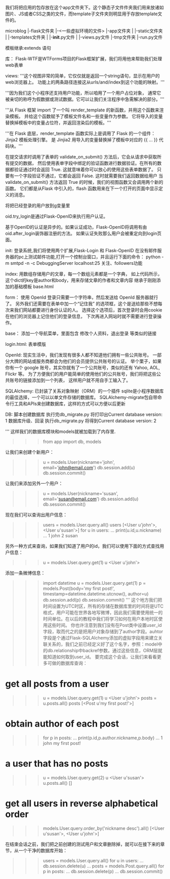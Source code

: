 我们将把应用的包存放在这个app文件夹下。这个静态子文件件夹我们用来放诸如图片、JS或者CSS之类的文件，而template子文件夹则明显用于存放template文件的。

microblog
    |-flask文件夹
    |-<一些虚拟环境的文件>
    |-app文件夹
    |  |-static文件夹
    |  |-templates文件夹
    |  |-__init__.py文件
    |  |-views.py文件
    |-tmp文件夹
    |-run.py文件



模板继承:extends 语句


库：
Flask-WTF是WTForms项目的Flask框架扩展，我们将用他来帮助我们处理web表单





views:
'''这个视图非常的简单，它仅仅就是返回一个string语句，显示在用户的web浏览器上。
功能上的两条路径连接这从urls/and/index到这个功能的映射。'''

'''因为我们这个小程序还支持用户功能，所以咱用了一个用户占位对象，
通常它被亲切的称呼为假数据或测试数据。它可以让我们关注程序中急需解决的部分。'''

'''从 Flask 框架 import 了一个叫 render_template 的新函数，并用这个函数来渲染模板。
并给这个函数赋予了模板文件名和一些变量作为参数。
它将导入的变量替换掉模板中的变量占位符，并返回渲染后的模板。'''

'''在 Flask 底层，render_template 函数实际上是调用了 Flask 的一个组件： Jinja2 模板处理引擎。
是 Jinjia2 用导入的变量替换掉了模板中对应的 {{ ... }} 代码块。'''

在提交请求时调用了表单的 validate_on_submit() 方法后，它会从请求中获取所有提交的数据，
然后使用表单字段中绑定的验证函数进行数据验证。在所有的数据都验证通过时会返回 True.
这就意味着你可以放心的使用这些表单数据了。
只要有一个字段验证不通过，它都会返回 False. 这时就需要我们返回数据给用户
当 validate_on_submit() 方法返回 True 的时候，我们的视图函数又会调用两个新的函数。
它们都是从Flask 中引入的，flash 函数用来在下一个打开的页面中显示定义的消息。

将把已经登录的用户放到g变量里

oid.try_login是通过Flask-OpenID来执行用户认证。

基于OpenID的认证是异步的。如果认证成功，Flask-OpenID将调用有由oid.after_login装饰器注册的方法。
如果认证失败那么用户会被重定向到login页面。



init:
登录系统,我们将使用两个扩展,Flask-Login 和 Flask-OpenID
在没有邮件服务器的pc上测试邮件功能,打开一个控制台窗口，并且运行下面的命令：
python -m smtpd -n -c DebuggingServer localhost:25
关注、followers功能





index:
用数组存储用户的文章，每一个数组元素都是一个字典，
如上代码所示，这个dict的key是author和body，用来存储文章的作者和文章内容
继承于刚刚添加的基础模板 base.html



form：
使用 OpenId 登录只需要一个字符串，然后发送给 OpenId 服务器就行了。
另外我们还需要在表单中加一个“记住我” 的选项框，这个是送给那些不想每次来我们网站都要进行身份认证的人。
选择这个选项后，首次登录时会用cookie在他们的浏览器上记住他们的登录信息，
下次再进入网站时就不需要进行登录操作。



base：
添加一个导航菜单，里面包含 修改个人资料，退出登录 等类似的链接


login.html:
表单模版



OpenId:
现实生活中，我们发现有很多人都不知道他们拥有一些公共账号。
一部分大牌的网站或服务商都会为他们的会员提供公共账号的认证。
举个栗子，如果你有一个 google 账号，其实你就有了一个公共账号，类似的还有 Yahoo, AOL, Flickr 等。
为了方便我们的用户能简单的使用他们的公共账号，我们将把这些公共账号的链接添加到一个列表，
这样用户就不用自手工输入了。



SQLAlchemy:
已封装了关系对象映射（ORM）的一个插件
sqlite是小程序数据库的最佳选择，一个可以以单文件存储的数据库。
SQLAlchemy-migrate包自带命令行工具和APIs来创建数据库，这样的方式可以方便以后更新

DB:
脚本创建数据库
执行完db_migrate.py 将打印出Current database version: 1
数据库升级、回滚
执行db_migrate.py 将得到Current database version: 2

'''
这样我们的数据库模块和models就被加载到了内存里.
>>> from app import db, models

让我们来创建个新用户：
>>> u = models.User(nickname='john', email='john@email.com')
>>> db.session.add(u)
>>> db.session.commit()
>>>

让我们来添加另外一个用户：
>>> u = models.User(nickname='susan', email='susan@email.com')
>>> db.session.add(u)
>>> db.session.commit()
>>>

现在我们可以查询出用户信息：
>>> users = models.User.query.all()
>>> users
[<User u'john'>, <User u'susan'>]
>>> for u in users:
...     print(u.id,u.nickname)
...
1 john
2 susan
>>>

另外一种方式来查询，如果我们知道了用户的id，我们可以使用下面的方式查找用户信息：
>>> u = models.User.query.get(1)
>>> u
<User u'john'>
>>>

添加一条微博信息：
>>> import datetime
>>> u = models.User.query.get(1)
>>> p = models.Post(body='my first post!', timestamp=datetime.datetime.utcnow(), author=u)
>>> db.session.add(p)
>>> db.session.commit()
'''
这个地方我们把时间设置为UTC时区，所有的存储在数据库里的时间将是UTC格式，用户可能在世界各地写微博，因此我们需要使用统一的时间单位。在以后的教程中我们将学习如何在用户本地时区使用这些时间。
你也许注意到我们没有在Post类中设置user_id字段，取而代之的是把用户对象存储到了author字段。auhtor字段是个通过Flask-SQLAlchemy添加的虚拟字段用来建立关联关系的，我们之前已经定义好了这个名字，参照：model中的db.relationship中backref参数。通过这些信息，ORM层就能知道如何取到user_id。
要完成这个会话，让我们来看看更多可做的数据库查询：
# get all posts from a user
>>> u = models.User.query.get(1)
>>> u
<User u'john'>
>>> posts = u.posts.all()
>>> posts
[<Post u'my first post!'>]

# obtain author of each post
>>> for p in posts:
...     print(p.id,p.author.nickname,p.body)
...
1 john my first post!

# a user that has no posts
>>> u = models.User.query.get(2)
>>> u
<User u'susan'>
>>> u.posts.all()
[]

# get all users in reverse alphabetical order
>>> models.User.query.order_by('nickname desc').all()
[<User u'susan'>, <User u'john'>]
>>>

在结束会话之前，我们把之前创建的测试用户和文章删除掉，就可以在接下来的章节，从一个干净的数据库开始：
>>> users = models.User.query.all()
>>> for u in users:
...     db.session.delete(u)
...
>>> posts = models.Post.query.all()
>>> for p in posts:
...     db.session.delete(p)
...
>>> db.session.commit()
>>>
